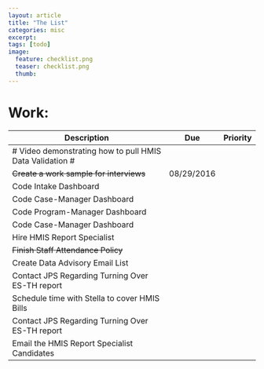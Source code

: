 ```yaml
---
layout: article
title: "The List"
categories: misc
excerpt:
tags: [todo]
image:
  feature: checklist.png
  teaser: checklist.png
  thumb:
---
```



Work:
=====

| Description  | Due  | Priority  |
|---|---|---|
| # Video demonstrating how to pull HMIS Data Validation # |   |   |
| ~~Create a work sample for interviews~~ | 08/29/2016   |   |
| Code Intake Dashboard  |   |   |
| Code Case-Manager Dashboard  |   |   |
| Code Program-Manager Dashboard  |   |   |
| Code Case-Manager Dashboard  |   |   |
| Hire HMIS Report Specialist  |   |   |
| ~~Finish Staff Attendance Policy~~  |   |   |
| Create Data Advisory Email List  |   |   |
| Contact JPS Regarding Turning Over ES-TH report |   |   |
| Schedule time with Stella to cover HMIS Bills |   |   |
| Contact JPS Regarding Turning Over ES-TH report |   |   |
| Email the HMIS Report Specialist Candidates  |   |   |
